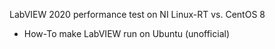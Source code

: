 LabVIEW 2020 performance test on NI Linux-RT vs. CentOS 8
+ How-To make LabVIEW run on Ubuntu (unofficial)

